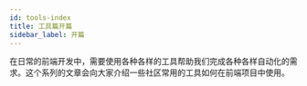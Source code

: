 ```yaml
---
id: tools-index
title: 工具篇开篇
sidebar_label: 开篇
---
```


在日常的前端开发中，需要使用各种各样的工具帮助我们完成各种各样自动化的需求。这个系列的文章会向大家介绍一些社区常用的工具如何在前端项目中使用。
